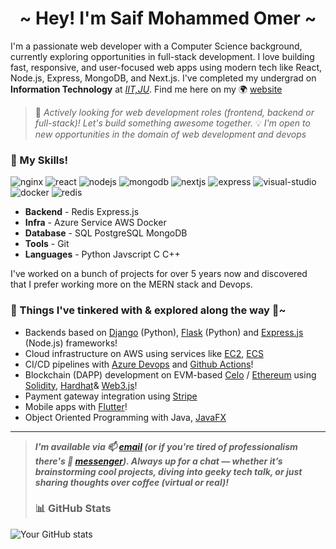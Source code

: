 <h1 align="center">~ Hey! I'm Saif Mohammed Omer  ~</h1>

I'm a passionate web developer with a Computer Science background, currently exploring opportunities in full-stack development. I love building fast, responsive, and user-focused web apps using modern tech like React, Node.js, Express, MongoDB, and Next.js. I've completed my undergrad on **Information Technology** at _[IIT,JU](https://iitju.edu.bd/)_. Find me here on my 🌍 [website](https://portfolio-muhammad-saifs-projects-5b307dbf.vercel.app/)

> 💼 *Actively looking for web development roles (frontend, backend or full-stack)! Let's build something awesome together.*
> 💡 *I'm open to new opportunities in the domain of web development and devops*

### 🧠 My Skills!

<p>
<img src="https://img.shields.io/badge/nginx-009639?style=for-the-badge&logo=nginx&logoColor=white" alt="nginx" />
<img src="https://img.shields.io/badge/React-20232A?style=for-the-badge&logo=react&logoColor=61DAFB" alt="react" />
<img src="https://img.shields.io/badge/Node.js-339933?style=for-the-badge&logo=nodedotjs&logoColor=white" alt="nodejs" />
<img src="https://img.shields.io/badge/MongoDB-4EA94B?style=for-the-badge&logo=mongodb&logoColor=white" alt="mongodb" />
<img src="https://img.shields.io/badge/Next.js-000000?style=for-the-badge&logo=nextdotjs&logoColor=white" alt="nextjs" />
<img src="https://img.shields.io/badge/Express.js-000000?style=for-the-badge&logo=express&logoColor=white" alt="express" />
<img src="https://img.shields.io/badge/Visual_Studio-5C2D91?style=for-the-badge&logo=visual%20studio&logoColor=white" alt="visual-studio" />
<img src="https://img.shields.io/badge/docker-%230db7ed.svg?style=for-the-badge&logo=docker&logoColor=white" alt="docker" />
<img src="https://img.shields.io/badge/redis-%23DD0031.svg?&style=for-the-badge&logo=redis&logoColor=white" alt="redis" /> 
</p>

- **Backend** - Redis Express.js
- **Infra** - Azure Service AWS Docker 
- **Database** - SQL PostgreSQL MongoDB
- **Tools** - Git     
- **Languages** -  Python Javscript C C++

I've worked on a bunch of projects for over 5 years now and discovered that I prefer working more on the MERN stack and Devops. 

### 🌟 Things I've tinkered with & explored along the way 🚀~
<!-- TODO: Update after you finish adding buet projects -->
- Backends based on [Django](https://www.djangoproject.com/) (Python), [Flask](https://flask.palletsprojects.com/) (Python) and [Express.js](https://expressjs.com/) (Node.js) frameworks!
- Cloud infrastructure on AWS using services like [EC2](https://aws.amazon.com/ec2/), [ECS](https://aws.amazon.com/ecs/)
- CI/CD pipelines with [Azure Devops](https://azure.microsoft.com/en-us/products/devops) and [Github Actions](https://docs.github.com/en/actions)!
- Blockchain (DAPP) development on EVM-based [Celo](https://celo.org/) / [Ethereum](https://ethereum.org/en/) using [Solidity](https://soliditylang.org/), [Hardhat](https://hardhat.org/)& [Web3.js](https://web3js.readthedocs.io/)!
- Payment gateway integration using [Stripe](https://stripe.com/)
- Mobile apps with [Flutter](https://flutter.dev/)!
- Object Oriented Programming with Java, [JavaFX](https://openjfx.io/)


---
> ***I'm available via 📫 [email](mailto:obak1399@gmail.com) (or if you're tired of professionalism there's 💬 [messenger](https://m.me/WelcomeToTheESIMOShow)). Always up for a chat — whether it’s brainstorming cool projects, diving into geeky tech talk, or just sharing thoughts over coffee (virtual or real)!***
>
> ### 📊 GitHub Stats

![Your GitHub stats](https://github-readme-stats.vercel.app/api?username=esimo13&show_icons=true&theme=radical)

